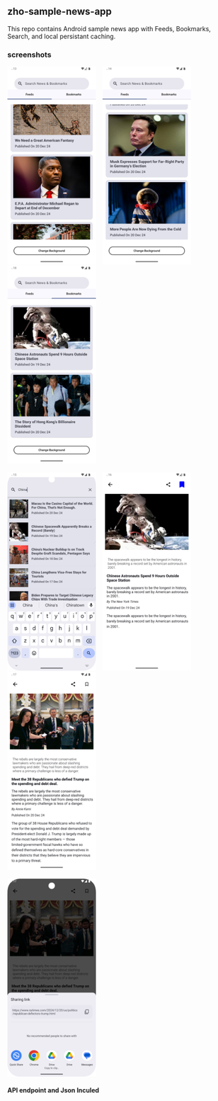 ## zho-sample-news-app

This repo contains Android sample news app with Feeds, Bookmarks, Search, and local persistant caching.

### screenshots

<img src="https://github.com/shifli7/zho-sample-news-app/blob/bd0779a957a3629c760d583e170ed64d02f1c6ea/screenshots/FeedPage_1.png" alt="drawing" width="200"/> &ensp; <img src="https://github.com/shifli7/zho-sample-news-app/blob/bd0779a957a3629c760d583e170ed64d02f1c6ea/screenshots/FeedPage_2.png" alt="drawing" width="200"/> &ensp; <img src="https://github.com/shifli7/zho-sample-news-app/blob/bd0779a957a3629c760d583e170ed64d02f1c6ea/screenshots/BookmarkPage_1.png" alt="drawing" width="200"/>
<br/> <br/>
<img src="https://github.com/shifli7/zho-sample-news-app/blob/bd0779a957a3629c760d583e170ed64d02f1c6ea/screenshots/SearchPage_1.png" alt="drawing" width="200"/> &ensp; <img src="https://github.com/shifli7/zho-sample-news-app/blob/bd0779a957a3629c760d583e170ed64d02f1c6ea/screenshots/NewsDetailPage_1.png" alt="drawing" width="200"/> &ensp;  <img src="https://github.com/shifli7/zho-sample-news-app/blob/bd0779a957a3629c760d583e170ed64d02f1c6ea/screenshots/NewsDetailsPage_2.png" alt="drawing" width="200"/>
<br/> <br/>
<img src="https://github.com/shifli7/zho-sample-news-app/blob/bd0779a957a3629c760d583e170ed64d02f1c6ea/screenshots/NewsDetailPage_3.png" alt="drawing" width="200"/>




#### API endpoint and Json Inculed

<br/>
<br/>
<br/>
